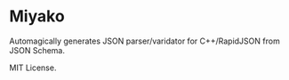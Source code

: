 # Miyako

Automagically generates JSON parser/varidator for C++/RapidJSON from JSON Schema.

MIT License.
